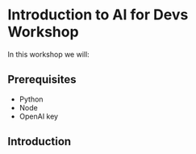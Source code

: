 # Introduction to AI for Devs Workshop

In this workshop we will:


## Prerequisites

- Python
- Node
- OpenAI key

## Introduction


